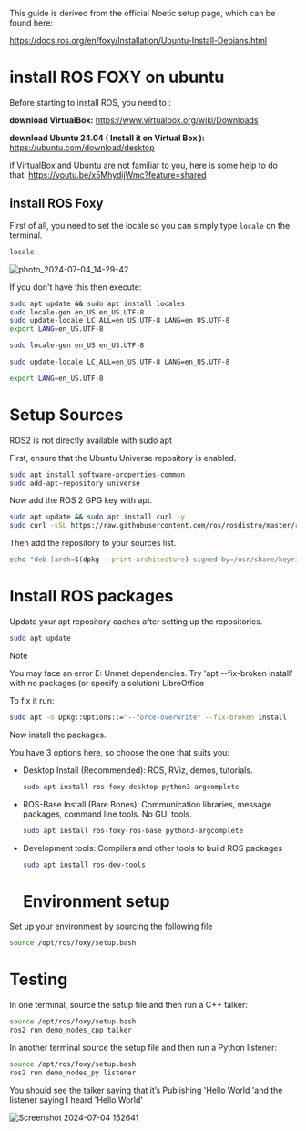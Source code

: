 This guide is derived from the official Noetic setup page, which can be found here:

https://docs.ros.org/en/foxy/Installation/Ubuntu-Install-Debians.html

# install ROS FOXY on ubuntu

Before starting to install ROS, you need to :

**download VirtualBox:** https://www.virtualbox.org/wiki/Downloads

**download Ubuntu 24.04 ( Install it on Virtual Box ):** https://ubuntu.com/download/desktop

if VirtualBox and Ubuntu are not familiar to you, here is some help to do that:
https://youtu.be/x5MhydijWmc?feature=shared

## install ROS Foxy

First of all, you need to set the locale so you can simply type ```locale``` on the terminal.

 ```bash
locale
```
![photo_2024-07-04_14-29-42](https://github.com/iSarh/install_ROSFoxy/assets/63901303/52ee3806-663b-4268-a228-637998929739)

If you don't have this then execute:

```bash
sudo apt update && sudo apt install locales
sudo locale-gen en_US en_US.UTF-8
sudo update-locale LC_ALL=en_US.UTF-8 LANG=en_US.UTF-8
export LANG=en_US.UTF-8
```
```bash
sudo locale-gen en_US en_US.UTF-8
```
```bash
sudo update-locale LC_ALL=en_US.UTF-8 LANG=en_US.UTF-8
```
```bash
export LANG=en_US.UTF-8
```

# Setup Sources
ROS2 is not directly available with sudo apt

First, ensure that the Ubuntu Universe repository is enabled.

```bash
sudo apt install software-properties-common
sudo add-apt-repository universe
```
 
Now add the ROS 2 GPG key with apt.

```bash
sudo apt update && sudo apt install curl -y
sudo curl -sSL https://raw.githubusercontent.com/ros/rosdistro/master/ros.key -o /usr/share/keyrings/ros-archive-keyring.gpg
```
Then add the repository to your sources list.

```bash
echo "deb [arch=$(dpkg --print-architecture) signed-by=/usr/share/keyrings/ros-archive-keyring.gpg] http://packages.ros.org/ros2/ubuntu $(. /etc/os-release && echo $UBUNTU_CODENAME) main" | sudo tee /etc/apt/sources.list.d/ros2.list > /dev/null
```
# Install ROS packages

Update your apt repository caches after setting up the repositories.

```bash
sudo apt update
```
> [!NOTE]
> You may face an error
> E: Unmet dependencies. Try 'apt --fix-broken install' with no packages (or specify a solution) LibreOffice
> 
> To fix it run:
> ```bash
> sudo apt -o Dpkg::Options::="--force-overwrite" --fix-broken install
> ```

Now install the packages.

You have 3 options here, so choose the one that suits you:

- Desktop Install (Recommended): ROS, RViz, demos, tutorials.
  
  ```bash
  sudo apt install ros-foxy-desktop python3-argcomplete
  ```
- ROS-Base Install (Bare Bones): Communication libraries, message packages, command line tools. No GUI tools.
  
  ```bash
  sudo apt install ros-foxy-ros-base python3-argcomplete
  ```
- Development tools: Compilers and other tools to build ROS packages
  ```bash
  sudo apt install ros-dev-tools
  ```
  # Environment setup
  
Set up your environment by sourcing the following file

```bash
source /opt/ros/foxy/setup.bash
```
# Testing
In one terminal, source the setup file and then run a C++ talker:
```bash
source /opt/ros/foxy/setup.bash
ros2 run demo_nodes_cpp talker
```
In another terminal source the setup file and then run a Python listener:

```bash
source /opt/ros/foxy/setup.bash
ros2 run demo_nodes_py listener
```

You should see the talker saying that it’s Publishing 'Hello World 'and the listener saying I heard 'Hello World'


![Screenshot 2024-07-04 152641](https://github.com/iSarh/install_ROSFoxy/assets/63901303/e76a86db-ed47-4074-965c-e89da0e6f4ff)








